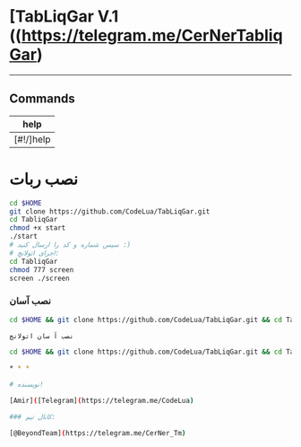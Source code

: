 # [TabLiqGar V.1 ((https://telegram.me/CerNerTabliqGar)

* * *

## Commands

|  help |
|--------------------|
| [#!/]help | just send help in your group and get the commands |

# نصب ربات
```sh
cd $HOME
git clone https://github.com/CodeLua/TabLiqGar.git
cd TabliqGar
chmod +x start
./start
# سپس شماره و کد را ارسال کنید :)
# اجرای اتولانچ:
cd TabliqGar
chmod 777 screen
screen ./screen
```
### نصب آسان
```sh
cd $HOME && git clone https://github.com/CodeLua/TabLiqGar.git && cd TabLiqGar && chmod +x start && ./start

نصب آ سان اتولانچ

cd $HOME && git clone https://github.com/CodeLua/TabLiqGar.git && cd TabLiqGar && chmod 777 screen && screen ./screen

* * *

# نویسنده!

[Amir]([Telegram](https://telegram.me/CodeLua)

### کانال تیم:

[@BeyondTeam](https://telegram.me/CerNer_Tm)
